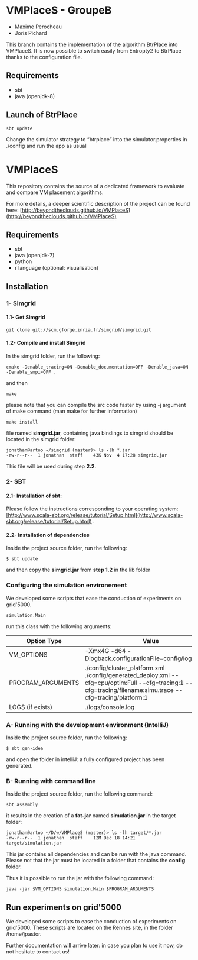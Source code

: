 # VMPlaceS - GroupeB
* Maxime Perocheau
* Joris Pichard

This branch contains the implementation of the algorithm BtrPlace into VMPlaceS. It is now possible to switch easily from Entropty2 to BtrPlace thanks to the configuration file.

## Requirements
* sbt
* java (openjdk-8)

## Launch of BtrPlace
```
sbt update
```
Change the simulator strategy to “btrplace” into the simulator.properties in ./config and run the app as usual

##


# VMPlaceS

This repository contains the source of a dedicated framework to evaluate and compare VM placement algorithms.

For more details, a deeper scientific description of the project can be found here: [http://beyondtheclouds.github.io/VMPlaceS](http://beyondtheclouds.github.io/VMPlaceS)

## Requirements
* sbt
* java (openjdk-7)
* python
* r language (optional: visualisation)

## Installation


### 1- Simgrid

#### 1.1- Get Simgrid

```
git clone git://scm.gforge.inria.fr/simgrid/simgrid.git
```

#### 1.2- Compile and install Simgrid
In the simgrid folder, run the following:

```
cmake -Denable_tracing=ON -Denable_documentation=OFF -Denable_java=ON -Denable_smpi=OFF .
```
and then

```
make 
```
please note that you can compile the src code faster by using -j argument of make command (man make for further information)

```
make install
```
file named **simgrid.jar**, containing java bindings to simgrid should be located in the simgrid folder:


```
jonathan@artoo ~/simgrid (master)> ls -lh *.jar
-rw-r--r--  1 jonathan  staff    43K Nov  4 17:28 simgrid.jar
```

This file will be used during step **2.2**.

### 2- SBT

#### 2.1- Installation of sbt:

Please follow the instructions corresponding to your operating system: [http://www.scala-sbt.org/release/tutorial/Setup.html](http://www.scala-sbt.org/release/tutorial/Setup.html) .

#### 2.2- Installation of dependencies

Inside the project source folder, run the following:

```
$ sbt update
```

and then copy the **simgrid.jar** from **step 1.2** in the lib folder


### Configuring the simulation environement

We developed some scripts that ease the conduction of experiments on grid'5000.

```
simulation.Main
```

run this class with the following arguments:

Option Type        | Value
-------------------|-------------
VM_OPTIONS         | -Xmx4G -d64 -Dlogback.configurationFile=config/logback.xml
PROGRAM_ARGUMENTS  | ./config/cluster_platform.xml ./config/generated_deploy.xml  --cfg=cpu/optim:Full --cfg=tracing:1  --cfg=tracing/filename:simu.trace --cfg=tracing/platform:1
LOGS (if exists)   | ./logs/console.log

### A- Running with the development environment (IntelliJ)

Inside the project source folder, run the following:

```
$ sbt gen-idea
```
and open the folder in intelliJ: a fully configured project has been generated.

### B- Running with command line

Inside the project source folder, run the following command:

```
sbt assembly
```

it results in the creation of a **fat-jar** named **simulation.jar** in the target folder:

```
jonathan@artoo ~/D/w/VMPlaceS (master)> ls -lh target/*.jar
-rw-r--r--  1 jonathan  staff    12M Dec 18 14:21 target/simulation.jar
```

This jar contains all dependencies and can be run with the java command. Please not that the jar must be located in a folder that contains the **config** folder.

Thus it is possible to run the jar with the following command:

```
java -jar $VM_OPTIONS simulation.Main $PROGRAM_ARGUMENTS
```

## Run experiments on grid'5000

We developed some scripts to ease the conduction of experiments on grid'5000. These scripts are located on the Rennes site, in the folder /home/jpastor.

Further documentation will arrive later: in case you plan to use it now, do not hesitate to contact us!
